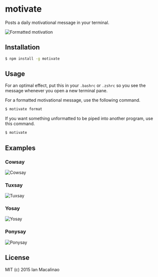 motivate
========

Posts a daily motivational message in your terminal.

![Formatted motivation][motivate-format]

## Installation
```bash
$ npm install -g motivate
```

## Usage
For an optimal effect, put this in your `.bashrc` or `.zshrc` so you see the message whenever you open a new terminal pane.

For a formatted motivational message, use the following command.
```bash
$ motivate format
```

If you want something unformatted to be piped into another program, use this command.
```bash
$ motivate
```

## Examples

### Cowsay
![Cowsay][motivate-cowsay]

### Tuxsay
![Tuxsay][motivate-tux]

### Yosay
![Yosay][motivate-yosay]

### Ponysay
![Ponysay][motivate-ponysay]

## License
MIT (c) 2015 Ian Macalinao

[motivate-format]: https://raw.githubusercontent.com/simplyianm/motivate/master/img/motivate-format.png
[motivate-cowsay]: https://raw.githubusercontent.com/simplyianm/motivate/master/img/motivate-cowsay.png
[motivate-tux]: https://raw.githubusercontent.com/simplyianm/motivate/master/img/motivate-tux.png
[motivate-yosay]: https://raw.githubusercontent.com/simplyianm/motivate/master/img/motivate-yosay.png
[motivate-ponysay]: http://puu.sh/e7XBL/feefee01e4.png
